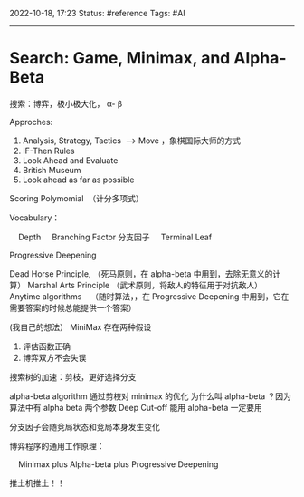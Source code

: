 2022-10-18, 17:23
Status: #reference 
Tags: #AI 

---
# Search: Game, Minimax, and Alpha-Beta

搜索：博弈，极小极大化， α- β

Approches:

1.  Analysis, Strategy, Tactics  --> Move ，象棋国际大师的方式
2.  IF-Then Rules
3.  Look Ahead and Evaluate
4.  British Museum
5.  Look ahead as far as possible

Scoring Polymomial  （计分多项式）

Vocabulary：

    Depth
    Branching Factor 分支因子
    Terminal Leaf
  
Progressive Deepening

Dead Horse Principle, （死马原则，在 alpha-beta 中用到，去除无意义的计算）
Marshal Arts Principle （武术原则，将敌人的特征用于对抗敌人）
Anytime algorithms    （随时算法，，在 Progressive Deepening 中用到，它在需要答案的时候总能提供一个答案）

(我自己的想法）
MiniMax 存在两种假设
1.  评估函数正确
2.  博弈双方不会失误

搜索树的加速：剪枝，更好选择分支

alpha-beta algorithm 通过剪枝对 minimax 的优化
为什么叫 alpha-beta ？因为算法中有 alpha beta 两个参数
Deep Cut-off
能用 alpha-beta 一定要用

分支因子会随竞局状态和竞局本身发生变化

博弈程序的通用工作原理：

    Minimax plus Alpha-beta plus Progressive Deepening

推土机推土！！